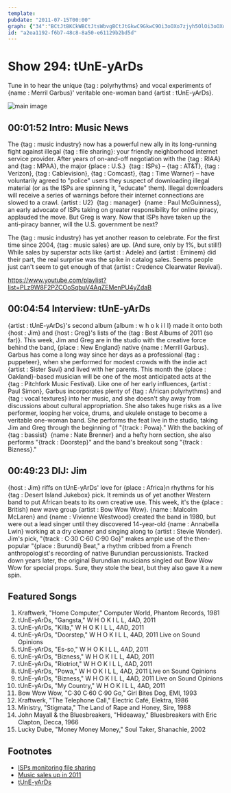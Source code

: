 ```yaml
---
template: 
pubdate: "2011-07-15T00:00"
graph: {"34":"BCtJtBKCkWBCtJtsWbvgBCtJtGkwC9GkwC9Oi3oOXo7zjyh5OlOi3oOXo7zj5bmRjXo7zjBLPeQXo7zjXo7zjsgtvGOlkAdXo7zjLldBtXo7zj5bmRjShrGxBGozXBKCkWBAEp1BKCkW8rtutBKCkW","86":"BMUpJr7BMtBA4qKr7BMt469XCr7BMtDHQwnr7BMtBKSsFr7BMtMTxflr7BMtL40hEr7BMtBMUpJvGuZEBMUpJIRSoTBMUpJGpcUnBMUpJedIYm6aDmTBA4qK6aDmTh9Wd8BA4qKh9Wd8469XCBA4qKBINx4h9Wd8BKSsFsXd0KMTxflsXd0K6IuT9L40hE","2AB":"X6cfdqYVo92vO4ZJEawA10BIBXBqOxXBqOxvECkA96HXBXBqOxUTGUUXBqOx96HXBUTGUU"}
id: "a2ea1192-f6b7-48c8-8a50-e61129b2bd5d"
---
```






# Show 294: tUnE-yArDs

Tune in to hear the unique {tag : polyrhythms} and vocal experiments of {name : Merril Garbus}' veritable one-woman band {artist : tUnE-yArDs}.

![main image](https://static.soundopinions.org/images/2011/tuneyards.jpg)



## 00:01:52 Intro: Music News

The {tag : music industry} now has a powerful new ally in its long-running fight against illegal {tag : file sharing}: your friendly neighborhood internet service provider. After years of on-and-off negotiation with the {tag : RIAA} and {tag : MPAA}, the major {place : U.S.}  {tag : ISPs} – {tag : AT&T}, {tag : Verizon}, {tag : Cablevision}, {tag : Comcast}, {tag : Time Warner} – have voluntarily agreed to "police" users they suspect of downloading illegal material (or as the ISPs are spinning it, "educate" them). Illegal downloaders will receive a series of warnings before their internet connections are slowed to a crawl. {artist : U2}  {tag : manager}  {name : Paul McGuinness}, an early advocate of ISPs taking on greater responsibility for online piracy, applauded the move. But Greg is wary. Now that ISPs have taken up the anti-piracy banner, will the U.S. government be next?

The {tag : music industry} has yet another reason to celebrate. For the first time since 2004, {tag : music sales} are up. (And sure, only by 1%, but still!) While sales by superstar acts like {artist : Adele} and {artist : Eminem} did their part, the real surprise was the spike in catalog sales. Seems people just can't seem to get enough of that {artist : Credence Clearwater Revival}.

https://www.youtube.com/playlist?list=PLz9W8F2PZCOoSqbuV4AqZEMenPU4yZdaB



## 00:04:54  Interview: tUnE-yArDs

{artist : tUnE-yArDs}'s second album {album : w h o k i l l} made it onto both {host : Jim} and {host : Greg}'s lists of the {tag : Best Albums of 2011 (so far)}. This week, Jim and Greg are in the studio with the creative force behind the band, {place : New England} native {name : Merrill Garbus}. Garbus has come a long way since her days as a professional {tag : puppeteer}, when she performed for modest crowds with the indie act {artist : Sister Suvi} and lived with her parents. This month the {place : Oakland}-based musician will be one of the most anticipated acts at the {tag : Pitchfork Music Festival}. Like one of her early influences, {artist : Paul Simon}, Garbus incorporates plenty of {tag : African polyrhythms} and {tag : vocal textures} into her music, and she doesn't shy away from discussions about cultural appropriation. She also takes huge risks as a live performer, looping her voice, drums, and ukulele onstage to become a veritable one-woman band. She performs the feat live in the studio, taking Jim and Greg through the beginning of "{track : Powa}." With the backing of {tag : bassist}  {name : Nate Brenner} and a hefty horn section, she also performs "{track : Doorstep}" and the band's breakout song "{track : Bizness}."



## 00:49:23 DIJ: Jim

{host : Jim} riffs on tUnE-yArDs' love for {place : Africa}n rhythms for his {tag : Desert Island Jukebox} pick. It reminds us of yet another Western band to put African beats to its own creative use. This week, it's the {place : British} new wave group {artist : Bow Wow Wow}. {name : Malcolm McLaren} and {name : Vivienne Westwood} created the band in 1980, but were out a lead singer until they discovered 14-year-old {name : Annabella Lwin} working at a dry cleaner and singing along to {artist : Stevie Wonder}. Jim's pick, "{track : C·30 C·60 C·90 Go}" makes ample use of the then-popular "{place : Burundi} Beat," a rhythm cribbed from a French anthropologist's recording of native Burundian percussionists. Tracked down years later, the original Burundian musicians singled out Bow Wow Wow for special props. Sure, they stole the beat, but they also gave it a new spin.



## Featured Songs

1. Kraftwerk, "Home Computer," Computer World, Phantom Records, 1981
2. tUnE-yArDs, "Gangsta," W H O K I L L, 4AD, 2011
3. tUnE-yArDs, "Killa," W H O K I L L, 4AD, 2011
4. tUnE-yArDs, "Doorstep," W H O K I L L, 4AD, 2011 Live on Sound Opinions
5. tUnE-yArDs, "Es-so," W H O K I L L, 4AD, 2011
6. tUnE-yArDs, "Bizness," W H O K I L L, 4AD, 2011
7. tUnE-yArDs, "Riotriot," W H O K I L L, 4AD, 2011
8. tUnE-yArDs, "Powa," W H O K I L L, 4AD, 2011 Live on Sound Opinions
9. tUnE-yArDs, "Bizness," W H O K I L L, 4AD, 2011 Live on Sound Opinions
10. tUnE-yArDs, "My Country," W H O K I L L, 4AD, 2011
11. Bow Wow Wow, "C·30 C·60 C·90 Go," Girl Bites Dog, EMI, 1993
12. Kraftwerk, "The Telephone Call," Electric Café, Elektra, 1986
13. Ministry, "Stigmata," The Land of Rape and Honey, Sire, 1988
14. John Mayall & the Bluesbreakers, "Hideaway," Bluesbreakers with Eric Clapton, Decca, 1966
15. Lucky Dube, "Money Money Money," Soul Taker, Shanachie, 2002



## Footnotes

- [ISPs monitoring file sharing](http://www.wired.com/2012/10/isp-file-sharing-monitoring/)
- [Music sales up in 2011](http://www.nielsen.com/us/en/insights/news/2011/cue-the-music-driven-by-digital-music-sales-up-in-2011.html)
- [tUnE-yArDs](http://tune-yards.com/)